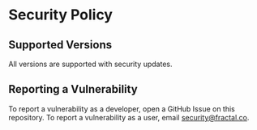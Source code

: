 # Security Policy

## Supported Versions

All versions are supported with security updates.

## Reporting a Vulnerability

To report a vulnerability as a developer, open a GitHub Issue on this repository. To
report a vulnerability as a user, email security@fractal.co.
